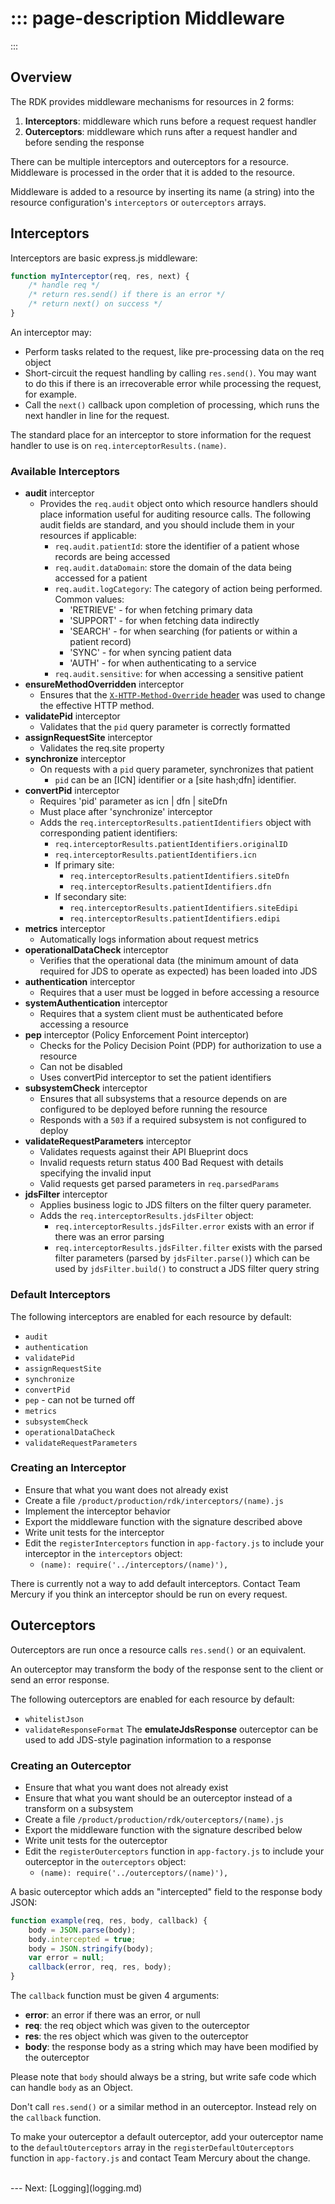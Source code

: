 ::: page-description
Middleware
==========
:::

## Overview
The RDK provides middleware mechanisms for resources in 2 forms:
 1. **Interceptors**: middleware which runs before a request request handler
 2. **Outerceptors**: middleware which runs after a request handler and before sending the response

There can be multiple interceptors and outerceptors for a resource. Middleware is processed in the order that it is added to the resource.

Middleware is added to a resource by inserting its name (a string) into the resource configuration's `interceptors` or `outerceptors` arrays.

## Interceptors
Interceptors are basic express.js middleware:
```JavaScript
function myInterceptor(req, res, next) {
    /* handle req */
    /* return res.send() if there is an error */
    /* return next() on success */
}
```
An interceptor may:
 * Perform tasks related to the request, like pre-processing data on the req object
 * Short-circuit the request handling by calling `res.send()`. You may want to do this if there is an irrecoverable error while processing the request, for example.
 * Call the `next()` callback upon completion of processing, which runs the next handler in line for the request.

The standard place for an interceptor to store information for the request handler to use is on `req.interceptorResults.(name)`.

### Available Interceptors
 * **audit** interceptor
    * Provides the `req.audit` object onto which resource handlers should place information useful for auditing resource calls. The following audit fields are standard, and you should include them in your resources if applicable:
        * `req.audit.patientId`: store the identifier of a patient whose records are being accessed
        * `req.audit.dataDomain`: store the domain of the data being accessed for a patient
        * `req.audit.logCategory`: The category of action being performed. Common values:
           * 'RETRIEVE' - for when fetching primary data
           * 'SUPPORT' - for when fetching data indirectly
           * 'SEARCH' - for when searching (for patients or within a patient record)
           * 'SYNC' - for when syncing patient data
           * 'AUTH' - for when authenticating to a service
        * `req.audit.sensitive`: for when accessing a sensitive patient
 * **ensureMethodOverridden** interceptor
    * Ensures that the [`X-HTTP-Method-Override` header](querying.md#HTTP-Method-Override) was used to change the effective HTTP method.
 * **validatePid** interceptor
    * Validates that the `pid` query parameter is correctly formatted
 * **assignRequestSite** interceptor
    * Validates the req.site property
 * **synchronize** interceptor
    * On requests with a `pid` query parameter, synchronizes that patient
        * `pid` can be an [ICN] identifier or a [site hash;dfn] identifier.
 * **convertPid** interceptor
    * Requires 'pid' parameter as icn | dfn | siteDfn
    * Must place after 'synchronize' interceptor
    * Adds the `req.interceptorResults.patientIdentifiers` object with corresponding patient identifiers:
       * `req.interceptorResults.patientIdentifiers.originalID`
       * `req.interceptorResults.patientIdentifiers.icn`
       * If primary site:
           * `req.interceptorResults.patientIdentifiers.siteDfn`
           * `req.interceptorResults.patientIdentifiers.dfn`
       * If secondary site:
           * `req.interceptorResults.patientIdentifiers.siteEdipi`
           * `req.interceptorResults.patientIdentifiers.edipi`
 * **metrics** interceptor
    * Automatically logs information about request metrics
 * **operationalDataCheck** interceptor
    * Verifies that the operational data (the minimum amount of data required for JDS to operate as expected) has been loaded into JDS
 * **authentication** interceptor
    * Requires that a user must be logged in before accessing a resource
 * **systemAuthentication** interceptor
    * Requires that a system client must be authenticated before accessing a resource
 * **pep** interceptor (Policy Enforcement Point interceptor)
    * Checks for the Policy Decision Point (PDP) for authorization to use a resource
    * Can not be disabled
    * Uses convertPid interceptor to set the patient identifiers
 * **subsystemCheck** interceptor
    * Ensures that all subsystems that a resource depends on are configured to be deployed before running the resource
    * Responds with a `503` if a required subsystem is not configured to deploy
 * **validateRequestParameters** interceptor
     * Validates requests against their API Blueprint docs
     * Invalid requests return status 400 Bad Request with details specifying the invalid input
     * Valid requests get parsed parameters in `req.parsedParams`
 * **jdsFilter** interceptor
    * Applies business logic to JDS filters on the filter query parameter.
    * Adds the `req.interceptorResults.jdsFilter` object:
        * `req.interceptorResults.jdsFilter.error` exists with an error if there was an error parsing
        * `req.interceptorResults.jdsFilter.filter` exists with the parsed filter parameters (parsed by `jdsFilter.parse()`) which can be used by `jdsFilter.build()` to construct a JDS filter query string

### Default Interceptors
The following interceptors are enabled for each resource by default:
 * `audit`
 * `authentication`
 * `validatePid`
 * `assignRequestSite`
 * `synchronize`
 * `convertPid`
 * `pep` - can not be turned off
 * `metrics`
 * `subsystemCheck`
 * `operationalDataCheck`
 * `validateRequestParameters`

### Creating an Interceptor
 * Ensure that what you want does not already exist
 * Create a file `/product/production/rdk/interceptors/(name).js`
 * Implement the interceptor behavior
 * Export the middleware function with the signature described above
 * Write unit tests for the interceptor
 * Edit the `registerInterceptors` function in `app-factory.js` to include your interceptor in the `interceptors` object:
    * `(name): require('../interceptors/(name)'),`

There is currently not a way to add default interceptors. Contact Team Mercury if you think an interceptor should be run on every request.

## Outerceptors
Outerceptors are run once a resource calls `res.send()` or an equivalent.

An outerceptor may transform the body of the response sent to the client or send an error response.

The following outerceptors are enabled for each resource by default:
 * `whitelistJson`
 * `validateResponseFormat`
The **emulateJdsResponse** outerceptor can be used to add JDS-style pagination information to a response

### Creating an Outerceptor
 * Ensure that what you want does not already exist
 * Ensure that what you want should be an outerceptor instead of a transform on a subsystem
 * Create a file `/product/production/rdk/outerceptors/(name).js`
 * Export the middleware function with the signature described below
 * Write unit tests for the outerceptor
 * Edit the `registerOuterceptors` function in `app-factory.js` to include your outerceptor in the `outerceptors` object:
    * `(name): require('../outerceptors/(name)'),`

A basic outerceptor which adds an "intercepted" field to the response body JSON:
```JavaScript
function example(req, res, body, callback) {
    body = JSON.parse(body);
    body.intercepted = true;
    body = JSON.stringify(body);
    var error = null;
    callback(error, req, res, body);
}
```

The `callback` function must be given 4 arguments:
 * **error**: an error if there was an error, or null
 * **req**: the req object which was given to the outerceptor
 * **res**: the res object which was given to the outerceptor
 * **body**: the response body as a string which may have been modified by the outerceptor

Please note that `body` should always be a string, but write safe code which can handle `body` as an Object.

Don't call `res.send()` or a similar method in an outerceptor. Instead rely on the `callback` function.

To make your outerceptor a default outerceptor, add your outerceptor name to the `defaultOuterceptors` array in the `registerDefaultOuterceptors` function in `app-factory.js` and contact Team Mercury about the change.

<br />
---
Next: [Logging](logging.md)
